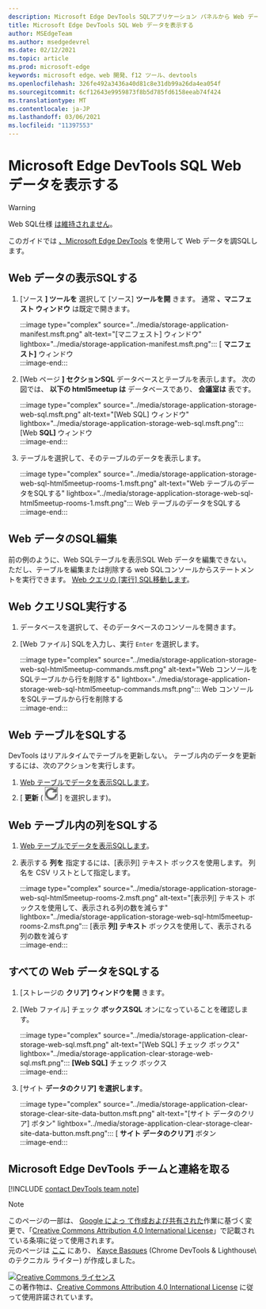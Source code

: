 ```yaml
---
description: Microsoft Edge DevTools SQLアプリケーション パネルから Web データを表示する方法。
title: Microsoft Edge DevTools SQL Web データを表示する
author: MSEdgeTeam
ms.author: msedgedevrel
ms.date: 02/12/2021
ms.topic: article
ms.prod: microsoft-edge
keywords: microsoft edge、web 開発、f12 ツール、devtools
ms.openlocfilehash: 326fe492a3436a40d81c8e31db99a26da4ea054f
ms.sourcegitcommit: 6cf12643e9959873f8b5d785fd6158eeab74f424
ms.translationtype: MT
ms.contentlocale: ja-JP
ms.lasthandoff: 03/06/2021
ms.locfileid: "11397553"
---
```

<!-- Copyright Kayce Basques 

   Licensed under the Apache License, Version 2.0 (the "License");
   you may not use this file except in compliance with the License.
   You may obtain a copy of the License at

       https://www.apache.org/licenses/LICENSE-2.0

   Unless required by applicable law or agreed to in writing, software
   distributed under the License is distributed on an "AS IS" BASIS,
   WITHOUT WARRANTIES OR CONDITIONS OF ANY KIND, either express or implied.
   See the License for the specific language governing permissions and
   limitations under the License.  -->

# <a name="view-web-sql-data-with-microsoft-edge-devtools"></a>Microsoft Edge DevTools SQL Web データを表示する  

> [!WARNING]
> Web SQL仕様 [は維持されません][W3CWebSQLStatus]。  

このガイドでは [、Microsoft Edge DevTools][MicrosoftEdgeDevTools] を使用して Web データを調SQLします。  

## <a name="view-web-sql-data"></a>Web データの表示SQLする  

1.  [ソース **] ツールを** 選択して [ソース] **ツールを開** きます。  通常 **、マニフェスト ウィンドウ** は既定で開きます。  
    
    :::image type="complex" source="../media/storage-application-manifest.msft.png" alt-text="[マニフェスト] ウィンドウ" lightbox="../media/storage-application-manifest.msft.png":::
       [ **マニフェスト]** ウィンドウ  
    :::image-end:::  
    
1.  [Web ページ **] セクションSQL** データベースとテーブルを表示します。  次の図では、 **以下の html5meetup は** データベースであり、 **会議室は** 表です。  
    
    :::image type="complex" source="../media/storage-application-storage-web-sql.msft.png" alt-text="[Web SQL] ウィンドウ" lightbox="../media/storage-application-storage-web-sql.msft.png":::
       [Web **SQL]** ウィンドウ  
    :::image-end:::  
    
1.  テーブルを選択して、そのテーブルのデータを表示します。  
    
    :::image type="complex" source="../media/storage-application-storage-web-sql-html5meetup-rooms-1.msft.png" alt-text="Web テーブルのデータをSQLする" lightbox="../media/storage-application-storage-web-sql-html5meetup-rooms-1.msft.png":::
       Web テーブルのデータをSQLする  
    :::image-end:::  
    
## <a name="edit-web-sql-data"></a>Web データのSQL編集  

前の例のように、Web SQLテーブルを表示SQL Web データを編集できない。  ただし、テーブルを編集または削除する web SQLコンソールからステートメントを実行できます。  [Web クエリの [実行] SQL移動します](#run-web-sql-queries)。  

## <a name="run-web-sql-queries"></a>Web クエリSQL実行する  

1.  データベースを選択して、そのデータベースのコンソールを開きます。  
1.  [Web ファイル] SQLを入力し、実行 `Enter` を選択します。  
    
    :::image type="complex" source="../media/storage-application-storage-web-sql-html5meetup-commands.msft.png" alt-text="Web コンソールをSQLテーブルから行を削除する" lightbox="../media/storage-application-storage-web-sql-html5meetup-commands.msft.png":::
       Web コンソールをSQLテーブルから行を削除する  
    :::image-end:::  
    
## <a name="refresh-a-web-sql-table"></a>Web テーブルをSQLする  

DevTools はリアルタイムでテーブルを更新しない。  テーブル内のデータを更新するには、次のアクションを実行します。  

1.  [Web テーブルでデータを表示SQLします](#view-web-sql-data)。  
1.  [ **更新** \( ![ Refresh ][ImageRefreshIcon] \] を選択します)。  
    
## <a name="filter-out-columns-in-a-web-sql-table"></a>Web テーブル内の列をSQLする  

1.  [Web テーブルでデータを表示SQLします](#view-web-sql-data)。  
1.  表示する **列を** 指定するには、[表示列] テキスト ボックスを使用します。  列名を CSV リストとして指定します。  
    
    :::image type="complex" source="../media/storage-application-storage-web-sql-html5meetup-rooms-2.msft.png" alt-text="[表示列] テキスト ボックスを使用して、表示される列の数を減らす" lightbox="../media/storage-application-storage-web-sql-html5meetup-rooms-2.msft.png":::
       [表示 **列] テキスト** ボックスを使用して、表示される列の数を減らす  
    :::image-end:::  
    
## <a name="delete-all-web-sql-data"></a>すべての Web データをSQLする  

1.  [ストレージの **クリア] ウィンドウを開** きます。  
1.  [Web ファイル] チェック **ボックスSQL** オンになっていることを確認します。  
    
    :::image type="complex" source="../media/storage-application-clear-storage-web-sql.msft.png" alt-text="[Web SQL] チェック ボックス" lightbox="../media/storage-application-clear-storage-web-sql.msft.png":::
       **[Web SQL]** チェック ボックス  
    :::image-end:::  
    
1.  [サイト **データのクリア] を選択します**。  
    
    :::image type="complex" source="../media/storage-application-clear-storage-clear-site-data-button.msft.png" alt-text="[サイト データのクリア] ボタン" lightbox="../media/storage-application-clear-storage-clear-site-data-button.msft.png":::
       [ **サイト データのクリア]** ボタン  
    :::image-end:::  
    
## <a name="getting-in-touch-with-the-microsoft-edge-devtools-team"></a>Microsoft Edge DevTools チームと連絡を取る  

[!INCLUDE [contact DevTools team note](../includes/contact-devtools-team-note.md)]  

<!-- image links -->  

[ImageRefreshIcon]: ../media/refresh-icon.msft.png  

<!-- links -->  

[MicrosoftEdgeDevTools]: ../../devtools-guide-chromium/index.md "Microsoft Edge (Chromium) 開発者ツール |Microsoft ドキュメント"  

[W3CWebSQLStatus]: https://w3.org/TR/webdatabase/#status-of-this-document "Web SQL データベース |W3C"  

> [!NOTE]
> このページの一部は、 [Google によっ て作成および共有された][GoogleSitePolicies]作業に基づく変更で、「[Creative Commons Attribution 4.0 International License][CCA4IL]」で記載されている条項に従って使用されます。  
> 元のページは [ここ](https://developers.google.com/web/tools/chrome-devtools/storage/websql) にあり、 [Kayce Basques][KayceBasques] \(Chrome DevTools \& Lighthouse\ のテクニカル ライター) が作成しました。  

[![Creative Commons ライセンス][CCby4Image]][CCA4IL]  
この著作物は、[Creative Commons Attribution 4.0 International License][CCA4IL] に従って使用許諾されています。  

[CCA4IL]: https://creativecommons.org/licenses/by/4.0  
[CCby4Image]: https://i.creativecommons.org/l/by/4.0/88x31.png  
[GoogleSitePolicies]: https://developers.google.com/terms/site-policies  
[KayceBasques]: https://developers.google.com/web/resources/contributors/kaycebasques  
